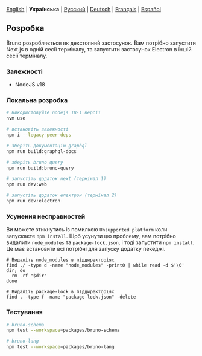 [English](/docs/development.md) | **Українська** | [Русский](/docs/development_ru.md) | [Deutsch](/docs/development_de.md) | [Français](/docs/development_fr.md) | [Español](/docs/development_es.md)

## Розробка

Bruno розробляється як декстопний застосунок. Вам потрібно запустити Next.js в одній сесії терміналу, та запустити застосунок Electron в іншій сесії терміналу.

### Залежності

- NodeJS v18

### Локальна розробка

```bash
# Використовуйте nodejs 18-ї версії
nvm use

# встановіть залежності
npm i --legacy-peer-deps

# зберіть документацію graphql
npm run build:graphql-docs

# зберіть bruno query
npm run build:bruno-query

# запустіть додаток next (термінал 1)
npm run dev:web

# запустіть додаток електрон (термінал 2)
npm run dev:electron
```

### Усунення несправностей

Ви можете зтикнутись із помилкою `Unsupported platform` коли запускаєте `npm install`. Щоб усунути цю проблему, вам потрібно видалити `node_modules` та `package-lock.json`, і тоді запустити `npm install`. Це має встановити всі потрібні для запуску додатку пекеджі.

```shell
# Видаліть node_modules в піддиректоріях
find ./ -type d -name "node_modules" -print0 | while read -d $'\0' dir; do
  rm -rf "$dir"
done

# Видаліть package-lock в піддиректоріях
find . -type f -name "package-lock.json" -delete
```

### Тестування

```bash
# bruno-schema
npm test --workspace=packages/bruno-schema

# bruno-lang
npm test --workspace=packages/bruno-lang
```

